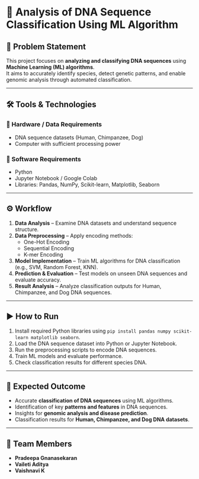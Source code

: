 # 🧬 Analysis of DNA Sequence Classification Using ML Algorithm

## 📌 Problem Statement
This project focuses on **analyzing and classifying DNA sequences** using **Machine Learning (ML) algorithms**.  
It aims to accurately identify species, detect genetic patterns, and enable genomic analysis through automated classification.

---

## 🛠 Tools & Technologies

### 🔹 Hardware / Data Requirements
- DNA sequence datasets (Human, Chimpanzee, Dog)  
- Computer with sufficient processing power  

### 🔹 Software Requirements
- Python  
- Jupyter Notebook / Google Colab  
- Libraries: Pandas, NumPy, Scikit-learn, Matplotlib, Seaborn  

---

## ⚙️ Workflow
1. **Data Analysis** – Examine DNA datasets and understand sequence structure.  
2. **Data Preprocessing** – Apply encoding methods:  
   - One-Hot Encoding  
   - Sequential Encoding  
   - K-mer Encoding  
3. **Model Implementation** – Train ML algorithms for DNA classification (e.g., SVM, Random Forest, KNN).  
4. **Prediction & Evaluation** – Test models on unseen DNA sequences and evaluate accuracy.  
5. **Result Analysis** – Analyze classification outputs for Human, Chimpanzee, and Dog DNA sequences.  

---

## ▶️ How to Run
1. Install required Python libraries using `pip install pandas numpy scikit-learn matplotlib seaborn`.  
2. Load the DNA sequence dataset into Python or Jupyter Notebook.  
3. Run the preprocessing scripts to encode DNA sequences.  
4. Train ML models and evaluate performance.  
5. Check classification results for different species DNA.  

---

## 🎯 Expected Outcome
- Accurate **classification of DNA sequences** using ML algorithms.  
- Identification of key **patterns and features** in DNA sequences.  
- Insights for **genomic analysis and disease prediction**.  
- Classification results for **Human, Chimpanzee, and Dog DNA datasets**.  

---

## 👥 Team Members
- **Pradeepa Gnanasekaran**  
- **Vaileti Aditya**  
- **Vaishnavi K**  
